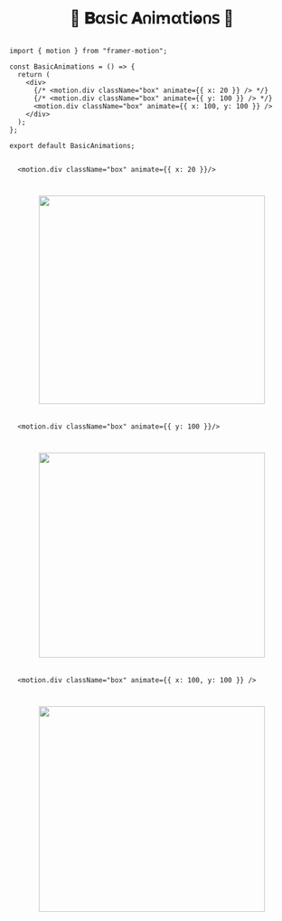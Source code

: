 
<h1  align="center" > 🍄 𝐁α𝗌𝗂𝖼 𝐀𐓣𝗂ꭑα𝗍𝗂ⱺ𐓣𝗌  🥠</h1>

```TSX

import { motion } from "framer-motion";

const BasicAnimations = () => {
  return (
    <div>
      {/* <motion.div className="box" animate={{ x: 20 }} /> */}
      {/* <motion.div className="box" animate={{ y: 100 }} /> */}
      <motion.div className="box" animate={{ x: 100, y: 100 }} />
    </div>
  );
};

export default BasicAnimations;

```

```TSX

  <motion.div className="box" animate={{ x: 20 }}/>

```

<h1  align="center" > 

<img src="https://github.com/user-attachments/assets/cadc286b-0325-4ce7-af67-fe1b34a32d7d" width="400px" height="369px"/>

</h1>


```TSX

  <motion.div className="box" animate={{ y: 100 }}/>

```

<h1  align="center" > 

<img src="https://github.com/user-attachments/assets/02955c17-0990-4e0f-83e0-ad0424784dee" width="400px" height="363px"/>

</h1>


```TSX

  <motion.div className="box" animate={{ x: 100, y: 100 }} />

```

<h1  align="center" > 

<img src="https://github.com/user-attachments/assets/45c57075-2542-455e-b78f-32ca3d765e9e" width="400px" height="364px"/>

</h1>
